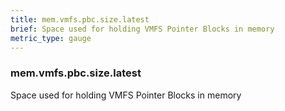 ```yaml
---
title: mem.vmfs.pbc.size.latest
brief: Space used for holding VMFS Pointer Blocks in memory
metric_type: gauge
---
```

### mem.vmfs.pbc.size.latest

Space used for holding VMFS Pointer Blocks in memory